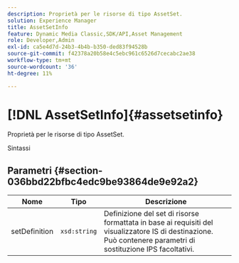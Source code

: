 ```yaml
---
description: Proprietà per le risorse di tipo AssetSet.
solution: Experience Manager
title: AssetSetInfo
feature: Dynamic Media Classic,SDK/API,Asset Management
role: Developer,Admin
exl-id: ca5e4d7d-24b3-4b4b-b350-ded83f94528b
source-git-commit: f42378a20b58e4c5ebc961c6526d7cecabc2ae38
workflow-type: tm+mt
source-wordcount: '36'
ht-degree: 11%

---
```


# [!DNL AssetSetInfo]{#assetsetinfo}

Proprietà per le risorse di tipo AssetSet.

Sintassi

## Parametri {#section-036bbd22bfbc4edc9be93864de9e92a2}

| Nome | Tipo | Descrizione |
|---|---|---|
| setDefinition | `xsd:string` | Definizione del set di risorse formattata in base ai requisiti del visualizzatore IS di destinazione. Può contenere parametri di sostituzione IPS facoltativi. |
